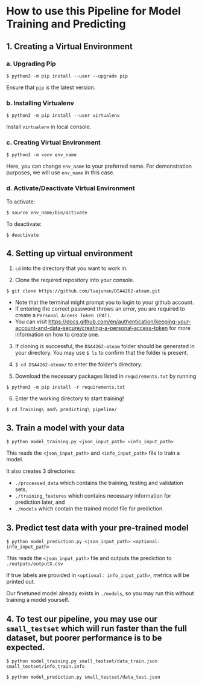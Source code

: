 # How to use this Pipeline for Model Training and Predicting

## 1. Creating a Virtual Environment

### a. Upgrading Pip
`$ python3 -m pip install --user --upgrade pip`

Ensure that `pip` is the latest version.

### b. Installing Virtualenv

`$ python3 -m pip install --user virtualenv`

Install `virtualenv` in local console.

### c. Creating Virtual Environment

`$ python3 -m venv env_name`

Here, you can change `env_name` to your preferred name. For demonstration purposes, we will use `env_name` in this case.

### d. Activate/Deactivate Virtual Environment

To activate:

`$ source env_name/bin/activate`

To deactivate:

`$ deactivate`

## 4. Setting up virtual environment

1. `cd` into the directory that you want to work in.

2. Clone the required repository into your console.

`$ git clone https://github.com/luajunan/DSA4262-ateam.git`
- Note that the terminal might prompt you to login to your github account.
- If entering the correct password throws an error, you are required to create a `Personal Access Token (PAT)`.
- You can visit https://docs.github.com/en/authentication/keeping-your-account-and-data-secure/creating-a-personal-access-token for more information on how to create one.

3. If cloning is successful, the `DSA4262-ateam` folder should be generated in your directory. You may use `$ ls` to confirm that the folder is present.

4. `$ cd DSA4262-ateam/` to enter the folder's directory.

5. Download the necessary packages listed in `requirements.txt` by running

`$ python3 -m pip install -r requirements.txt`

6. Enter the working directory to start training!

`$ cd Training\ and\ predicting\ pipeline/`

## 3. Train a model with your data

`$ python model_training.py <json_input_path> <info_input_path>`

This reads the `<json_input_path>` and `<info_input_path>` file to train a model.  

It also creates 3 directories:  
- `./processed_data` which contains the training, testing and validation sets,  
- `./training_features` which contains necessary information for prediction later, and  
- `./models` which contain the trained model file for prediction.

## 3. Predict test data with your pre-trained model

`$ python model_prediction.py <json_input_path> <optional: info_input_path>`

This reads the `<json_input_path>` file and outputs the prediction to `./outputs/outputX.csv`  

If true labels are provided in `<optional: info_input_path>`, metrics will be printed out.  

Our finetuned model already exists in `./models`, so you may run this without training a model yourself.

## 4. To test our pipeline, you may use our `small_testset` which will run faster than the full dataset, but poorer performance is to be expected.  

`$ python model_training.py small_testset/data_train.json small_testset/info_train.info`

`$ python model_prediction.py small_testset/data_test.json`
